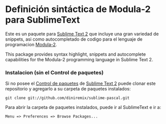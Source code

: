 Definición sintáctica de Modula-2 para SublimeText
==================================================

Este es un paquete para [Sublime Text 2][sublime] que incluye una gran variedad de snippets, asi como autocompletado de codigo para el lenguaje de programacion [Modula-2][modula2_lang].

This package provides syntax highlight, snippets and autocomplete capabilities for the Modula-2 programming language in Sublime Text 2.

### Instalacion (sin el Control de paquetes) ###
Si no posee el [Control de paquetes][package_control]  de [Sublime Text 2][sublime] puede clonar este repositorio y agregarlo a su carpeta de paquetes instalados:

    git clone git://github.com/diniremix/sublime-pascal.git

Para abrir la carpeta de paquetes instalados, puede ir al SublimeText e ir a:

    Menu => Preferences => Browse Packages...


[sublime]: http://www.sublimetext.com/
[package_control]: http://wbond.net/sublime_packages/package_control
[modula2_lang]:http://en.wikipedia.org/wiki/Modula2

